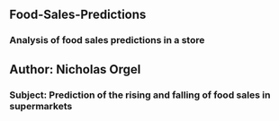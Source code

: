 ## Food-Sales-Predictions
### Analysis of food sales predictions in a store

Author: Nicholas Orgel
---
### **Subject**: Prediction of the rising and falling of food sales in supermarkets
